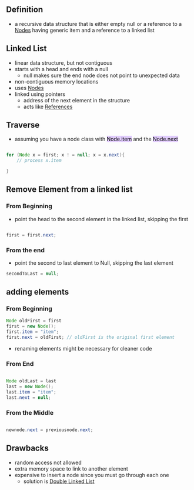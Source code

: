 
## Definition
- a recursive data structure that is either empty null or a reference to a [Nodes](Nodes.md) having generic item and a reference to a linked list
## Linked List 
- linear data structure, but not contiguous
- starts with a head and ends with a null
	- null makes sure the end node does not point to unexpected data
- non-contiguous memory locations
- uses [Nodes](Nodes.md)
- linked using pointers
	- address of the next element in the structure
	- acts like [References](References.md)

## Traverse
- assuming you have a node class with <mark style="background: #D2B3FFA6;">Node.item</mark> and the <mark style="background: #D2B3FFA6;">Node.next</mark> 

``` java

for (Node x = first; x ! = null; x = x.next){
	// process x.item

}

```


## Remove Element from a linked list
### From Beginning
- point the head to the second element in the linked list, skipping the first
```java

first = first.next;

```
### From the end
- point the second to last element to Null, skipping the last element
```java
secondToLast = null;
```

## adding elements
### From Beginning
```java 
Node oldFirst = first
first = new Node();
first.item = "item";
first.next = oldFirst; // oldFirst is the original first element
```
- renaming elements might be necessary for cleaner code
### From End
```java

Node oldLast = last
last = new Node();
last.item = "item";
last.next = null;

```
### From the Middle

```java

newnode.next = previousnode.next;

```

## Drawbacks
- random access not allowed
- extra memory space to link to another element
- expensive to insert a node since you must go through each one
	- solution is [Double Linked List](Double%20Linked%20List.md)